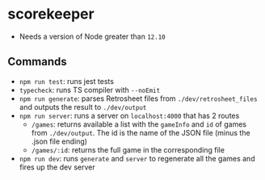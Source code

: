 # scorekeeper

- Needs a version of Node greater than `12.10`

## Commands

- `npm run test`: runs jest tests
- `typecheck`: runs TS compiler with `--noEmit`
- `npm run generate`: parses Retrosheet files from `./dev/retrosheet_files` and outputs the result to `./dev/output`
- `npm run server`: runs a server on `localhost:4000` that has 2 routes
  - `/games`: returns available a list with the `gameInfo` and `id` of games from `./dev/output`. The id is the name of the JSON file (minus the .json file ending)
  - `/games/:id`: returns the full game in the corresponding file
- `npm run dev`: runs `generate` and `server` to regenerate all the games and fires up the dev server
